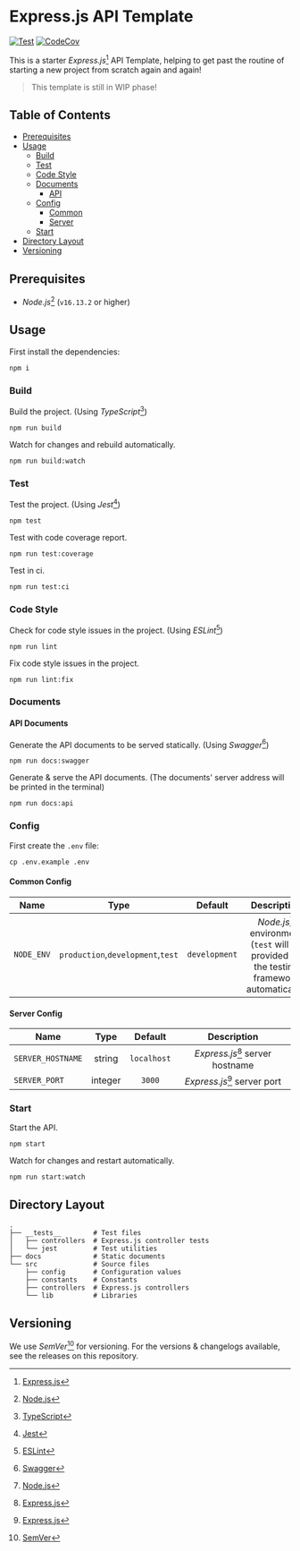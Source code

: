 # Express.js API Template

[![Test][TEST_WORKFLOW_BADGE]][TEST_WORKFLOW_URL]
[![CodeCov][CODECOV_BADGE]][CODECOV_URL]

This is a starter _Express.js_[^EXPRESS_JS_FOOTNOTE] API Template, helping to get past the routine of starting a new
project from scratch again and again!

> This template is still in WIP phase!

## Table of Contents

- [Prerequisites](#prerequisites)
- [Usage](#usage)
  - [Build](#build)
  - [Test](#test)
  - [Code Style](#code-style)
  - [Documents](#documents)
    - [API](#api-documents)
  - [Config](#config)
    - [Common](#common-config)
    - [Server](#server-config)
  - [Start](#start)
- [Directory Layout](#directory-layout)
- [Versioning](#versioning)

## Prerequisites

- _Node.js_[^NODE_JS_FOOTNOTE] (`v16.13.2` or higher)

## Usage

First install the dependencies:

```shell
npm i
```

### Build

Build the project. (Using _TypeScript_[^TYPESCRIPT_FOOTNOTE])

```shell
npm run build
```

Watch for changes and rebuild automatically.

```shell
npm run build:watch
```

### Test

Test the project. (Using _Jest_[^JEST_FOOTNOTE])

```shell
npm test
```

Test with code coverage report.

```shell
npm run test:coverage
```

Test in ci.

```shell
npm run test:ci
```

### Code Style

Check for code style issues in the project. (Using _ESLint_[^ESLINT_FOOTNOTE])

```shell
npm run lint
```

Fix code style issues in the project.

```shell
npm run lint:fix
```

### Documents

#### API Documents

Generate the API documents to be served statically. (Using _Swagger_[^SWAGGER_FOOTNOTE])

```shell
npm run docs:swagger
```

Generate & serve the API documents. (The documents' server address will be printed in the terminal)

```shell
npm run docs:api
```

### Config

First create the `.env` file:

```shell
cp .env.example .env
```

#### Common Config

|    Name    |               Type                |    Default    |                                                Description                                                |
|:----------:|:---------------------------------:|:-------------:|:---------------------------------------------------------------------------------------------------------:|
| `NODE_ENV` | `production`,`development`,`test` | `development` | _Node.js_[^NODE_JS_FOOTNOTE] environment (`test` will be provided by the testing framework automatically) |

#### Server Config

| Name              |  Type   |   Default   |                    Description                     |
|-------------------|:-------:|:-----------:|:--------------------------------------------------:|
| `SERVER_HOSTNAME` | string  | `localhost` | _Express.js_[^EXPRESS_JS_FOOTNOTE] server hostname |
| `SERVER_PORT`     | integer |   `3000`    |   _Express.js_[^EXPRESS_JS_FOOTNOTE] server port   |

### Start

Start the API.

```shell
npm start
```

Watch for changes and restart automatically.

```shell
npm run start:watch
```

## Directory Layout

```
.
├── __tests__        # Test files
│   ├── controllers  # Express.js controller tests
│   └── jest         # Test utilities
├── docs             # Static documents
└── src              # Source files
    ├── config       # Configuration values
    ├── constants    # Constants
    ├── controllers  # Express.js controllers
    └── lib          # Libraries
```

## Versioning

We use _SemVer_[^SEMVER_FOOTNOTE] for versioning. For the versions & changelogs available, see the releases on this
repository.

<!-- Footnotes -->

[^EXPRESS_JS_FOOTNOTE]: [Express.js][EXPRESS_JS_WEBSITE]

[^NODE_JS_FOOTNOTE]: [Node.js][NODE_JS_WEBSITE]

[^TYPESCRIPT_FOOTNOTE]: [TypeScript][TYPESCRIPT_WEBSITE]

[^JEST_FOOTNOTE]: [Jest][JEST_WEBSITE]

[^ESLINT_FOOTNOTE]: [ESLint][ESLINT_WEBSITE]

[^SWAGGER_FOOTNOTE]: [Swagger][SWAGGER_WEBSITE]

[^SEMVER_FOOTNOTE]: [SemVer][SEMVER_WEBSITE]

<!-- Links -->

[TEST_WORKFLOW_URL]: https://github.com/ardalanamini/express-api-template/actions/workflows/test.yml

[TEST_WORKFLOW_BADGE]: https://github.com/ardalanamini/express-api-template/actions/workflows/test.yml/badge.svg

[CODECOV_URL]: https://codecov.io/gh/ardalanamini/express-api-template

[CODECOV_BADGE]: https://codecov.io/gh/ardalanamini/express-api-template/branch/main/graph/badge.svg?token=PSHIW2SL1S

[NODE_JS_WEBSITE]: https://nodejs.org/en

[EXPRESS_JS_WEBSITE]: https://expressjs.com

[TYPESCRIPT_WEBSITE]: https://www.typescriptlang.org

[JEST_WEBSITE]: https://jestjs.io

[ESLINT_WEBSITE]: https://eslint.org

[SWAGGER_WEBSITE]: https://swagger.io

[SEMVER_WEBSITE]: http://semver.org
